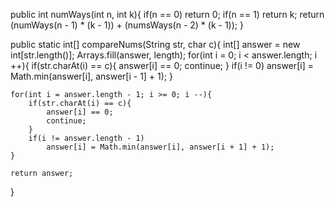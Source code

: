 public int numWays(int n, int k){
    if(n == 0) return 0;
    if(n == 1) return k;
    return (numWays(n - 1) * (k - 1)) + (numsWays(n - 2) * (k - 1));
}

public static int[] compareNums(String str, char c){
    int[] answer = new int[str.length()];
    Arrays.fill(answer, length);
    for(int i = 0; i < answer.length; i ++){
        if(str.charAt(i) == c){
            answer[i] == 0;
            continue;
        }
        if(i != 0)
            answer[i] = Math.min(answer[i], answer[i - 1] + 1);
    }
    
    for(int i = answer.length - 1; i >= 0; i --){
        if(str.charAt(i) == c){
            answer[i] == 0;
            continue;
        }
        if(i != answer.length - 1)
            answer[i] = Math.min(answer[i], answer[i + 1] + 1);
    }
    
    return answer;
}